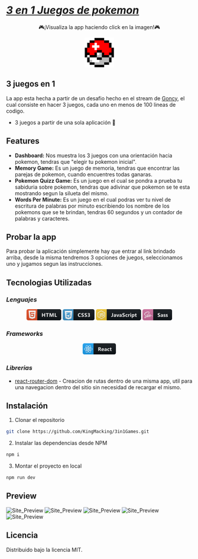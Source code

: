 # [_**3 en 1 Juegos de pokemon**_](https://3in1pokegames.netlify.app "Live app")

<p align='center'>
    🎮¡Visualiza la app haciendo click en la imagen!🎮
</p>
<p align='center'>
    <a href="https://3in1pokegames.netlify.app"><img height="80"src="https://raw.githubusercontent.com/KingMacking/3in1Games/master/public/pokeball.png"></a>
</p>

## 3 juegos en 1

La app esta hecha a partir de un desafio hecho en el stream de [Goncy], el cual consiste en hacer 3 juegos, cada uno en menos de 100 lineas de codigo.

- 3 juegos a partir de una sola aplicación 🎲

## Features

- **Dashboard:** Nos muestra los 3 juegos con una orientación hacia pokemon, tendras que "elegir tu pokemon inicial".
- **Memory Game:** Es un juego de memoria, tendras que encontrar las parejas de pokemon, cuando encuentres todas ganaras.
- **Pokemon Quizz Game:** Es un juego en el cual se pondra a prueba tu sabiduria sobre pokemon, tendras que adivinar que pokemon se te esta mostrando segun la silueta del mismo.
- **Words Per Minute:** Es un juego en el cual podras ver tu nivel de escritura de palabras por minuto escribiendo los nombre de los pokemons que se te brindan, tendras 60 segundos y un contador de palabras y caracteres.

## Probar la app

Para probar la aplicación simplemente hay que entrar al link brindado arriba, desde la misma tendremos 3 opciones de juegos, seleccionamos uno y jugamos segun las instrucciones.

## Tecnologias Utilizadas
### _Lenguajes_
<p align='center'>
    <img height="30"src="https://github.com/MikeCodesDotNET/ColoredBadges/blob/master/svg/dev/languages/html.svg">
    <img height="30"src="https://github.com/MikeCodesDotNET/ColoredBadges/blob/master/svg/dev/languages/css3.svg">
    <img height="30"src="https://github.com/MikeCodesDotNET/ColoredBadges/blob/master/svg/dev/languages/js.svg">
    <img height="30"src="https://github.com/MikeCodesDotNET/ColoredBadges/blob/master/svg/dev/languages/sass.svg">
</p>

### _Frameworks_
<p align='center'>
    <img height="30"src="https://github.com/MikeCodesDotNET/ColoredBadges/blob/master/svg/dev/frameworks/react.svg">
</p>

### _Librerias_
- [react-router-dom] - Creacion de rutas dentro de una misma app, util para una navegacion dentro del sitio sin necesidad de recargar el mismo.


## Instalación
1. Clonar el repositorio
```sh
git clone https://github.com/KingMacking/3in1Games.git
```
2. Instalar las dependencias desde NPM
```sh
npm i
```
3. Montar el proyecto en local
```sh
npm run dev
```
## Preview

![Site_Preview](https://imgur.com/dQL6xjE.png "Site preview")
![Site_Preview](https://imgur.com/SXNMfGE.png "Site preview")
![Site_Preview](https://imgur.com/HhWflGP.png "Site preview")
![Site_Preview](https://imgur.com/0THlFlS.png "Site preview")
![Site_Preview](https://imgur.com/wgrvW6u.png "Site preview")

## Licencia
Distribuido bajo la licencia MIT.

   [react-router-dom]: <https://reactrouter.com/en/main>
   [Goncy]: <https://www.twitch.tv/goncypozzo>